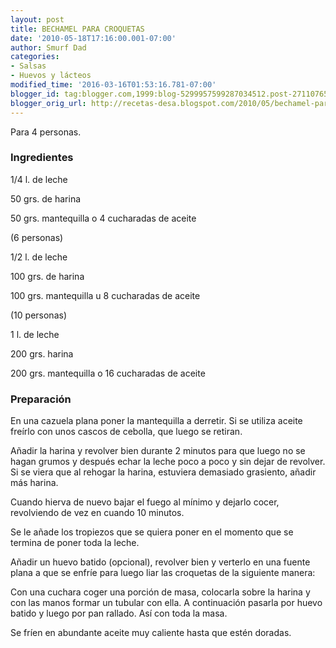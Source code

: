```yaml
---
layout: post
title: BECHAMEL PARA CROQUETAS
date: '2010-05-18T17:16:00.001-07:00'
author: Smurf Dad
categories:
- Salsas
- Huevos y lácteos
modified_time: '2016-03-16T01:53:16.781-07:00'
blogger_id: tag:blogger.com,1999:blog-5299957599287034512.post-2711076510227713197
blogger_orig_url: http://recetas-desa.blogspot.com/2010/05/bechamel-para-croquetas.html
---
```


Para 4 personas.

<h3>Ingredientes</h3>

1/4 l. de leche

50 grs. de harina

50 grs. mantequilla o 4 cucharadas de aceite

(6 personas)

1/2 l. de leche

100 grs. de harina

100 grs. mantequilla u 8 cucharadas de aceite

(10 personas)

1 l. de leche

200 grs. harina

200 grs. mantequilla o 16 cucharadas de aceite

<h3>Preparaci&oacute;n</h3>

En una cazuela plana poner la mantequilla a derretir. Si se utiliza aceite fre&iacute;rlo con unos cascos de cebolla, que luego se retiran.

A&ntilde;adir la harina y revolver bien durante 2 minutos para que luego no se hagan grumos y despu&eacute;s echar la leche poco a poco y sin dejar de revolver. Si se viera que al rehogar la harina, estuviera demasiado grasiento, a&ntilde;adir m&aacute;s harina.

Cuando hierva de nuevo bajar el fuego al m&iacute;nimo y dejarlo cocer, revolviendo de vez en cuando 10 minutos.

Se le a&ntilde;ade los tropiezos que se quiera poner en el momento que se termina de poner toda la leche.

A&ntilde;adir un huevo batido (opcional), revolver bien y verterlo en una fuente plana a que se enfr&iacute;e para luego liar las croquetas de la siguiente manera:

Con una cuchara coger una porci&oacute;n de masa, colocarla sobre la harina y con las manos formar un tubular con ella. A continuaci&oacute;n pasarla por huevo batido y luego por pan rallado. As&iacute; con toda la masa.

Se fr&iacute;en en abundante aceite muy caliente hasta que est&eacute;n doradas.

